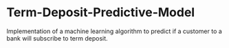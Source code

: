 # Term-Deposit-Predictive-Model
Implementation of a machine learning algorithm to predict if a customer to a bank will subscribe to term deposit.
